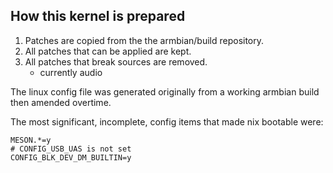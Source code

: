 ## How this kernel is prepared

1. Patches are copied from the the armbian/build repository. 
2. All patches that can be applied are kept.
3. All patches that break sources are removed.
   - currently audio

The linux config file was generated originally from a working armbian build then amended overtime.

The most significant, incomplete, config items that made nix bootable were:

```
MESON.*=y
# CONFIG_USB_UAS is not set
CONFIG_BLK_DEV_DM_BUILTIN=y
```

